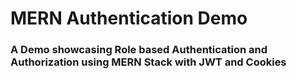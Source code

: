 # MERN Authentication Demo
### A Demo showcasing Role based Authentication and Authorization using MERN Stack with JWT and Cookies
